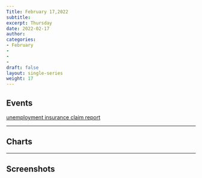 ```yaml
---
Title: February 17,2022
subtitle: 
excerpt: Thursday
date: 2022-02-17
author:
categories:
- February
-
-
-
draft: false
layout: single-series
weight: 17
---
```



## Events

[unemployment insurance claim report](20220280.pdf)

---



## Charts
---



## Screenshots




